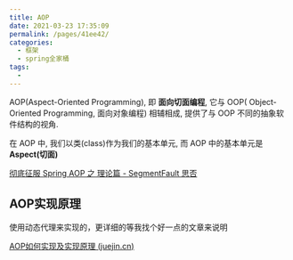 ```yaml
---
title: AOP
date: 2021-03-23 17:35:09
permalink: /pages/41ee42/
categories:
  - 框架
  - spring全家桶
tags:
  - 
---
```

AOP(Aspect-Oriented Programming), 即 **面向切面编程**, 它与 OOP( Object-Oriented Programming, 面向对象编程) 相辅相成, 提供了与 OOP 不同的抽象软件结构的视角.

在 AOP 中, 我们以类(class)作为我们的基本单元, 而 AOP 中的基本单元是 **Aspect(切面)**

[彻底征服 Spring AOP 之 理论篇 - SegmentFault 思否](https://segmentfault.com/a/1190000007469968)

## AOP实现原理

使用动态代理来实现的，更详细的等我找个好一点的文章来说明

[AOP如何实现及实现原理 (juejin.cn)](https://juejin.cn/post/6844903720203862023)